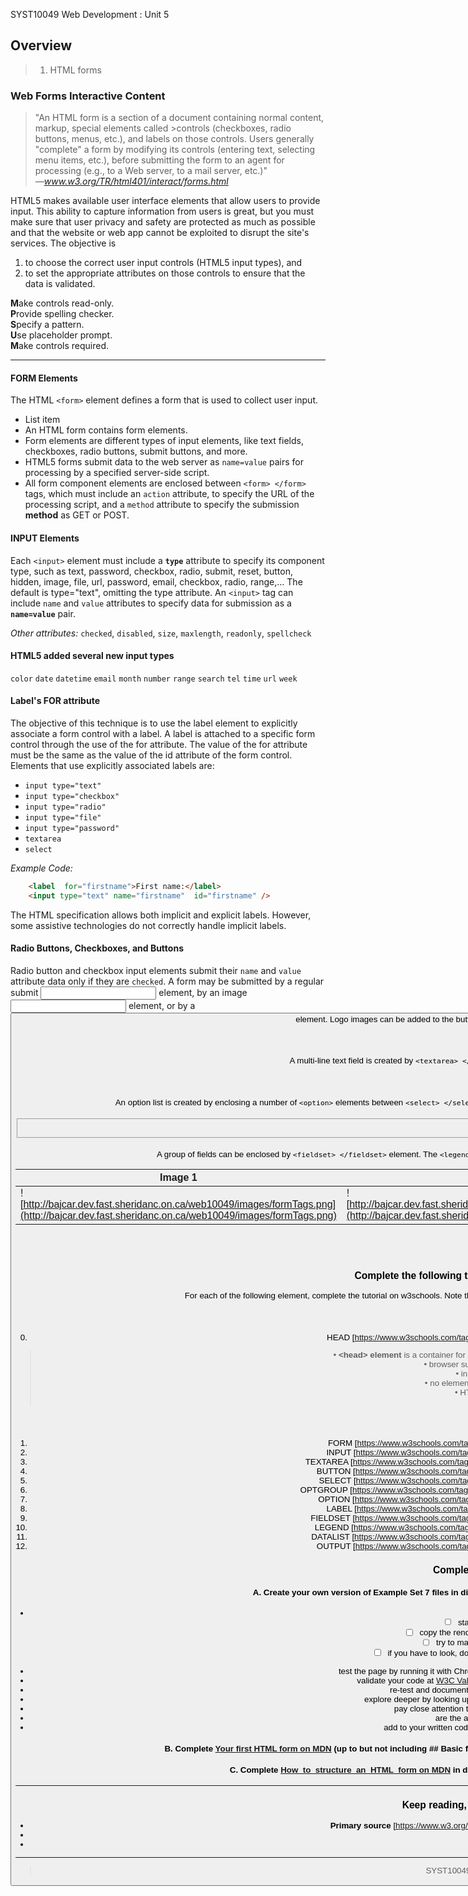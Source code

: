 SYST10049 Web Development
: Unit 5

## Overview
> 1. HTML forms


### Web Forms  Interactive Content

> "An HTML form is a section of a document containing normal content, markup, special elements called >controls (checkboxes, radio buttons, menus, etc.), and labels on those controls. Users generally "complete" a form by modifying its controls (entering text, selecting menu items, etc.), before submitting the form to an agent for processing (e.g., to a Web server, to a mail server, etc.)"  
> *—www.w3.org/TR/html401/interact/forms.html*

HTML5 makes available user interface elements that allow users to provide input. This ability to capture information from users is great, but you must make sure that user privacy and safety are protected as much as possible and that the website or web app cannot be exploited to disrupt the site's services. The objective is
1.  to choose the correct user input controls (HTML5 input types), and
2.  to set the appropriate attributes on those controls to ensure that the data is validated.

**M**ake controls read-only.  
**P**rovide spelling checker.  
**S**pecify a pattern.  
**U**se placeholder prompt.  
**M**ake controls required.

---


####  FORM Elements
The HTML `<form>` element defines a form that is used to collect user input.
 - List item
- An HTML form contains form elements.
- Form elements are different types of input elements, like text fields, checkboxes, radio buttons, submit buttons, and more.
- HTML5 forms submit data to the web server as  `name=value`  pairs for processing by a specified server-side script.
- All form component elements are enclosed between  `<form> </form>`  tags, which must include an  `action`  attribute, to specify the URL of the processing script, and a  `method`  attribute to specify the submission **method** as GET or POST.

#### INPUT Elements

Each  `<input>`  element must include a  **`type`**  attribute to specify its component type, such as text, password, checkbox, radio, submit, reset, button, hidden, image, file, url, password, email, checkbox, radio, range,… The default is type="text", omitting the type attribute.  An  `<input>`  tag can include  `name`  and  `value`  attributes to specify data for submission as a  **`name=value`**  pair.

*Other attributes:* `checked`,  `disabled`, `size`, `maxlength`, `readonly`, `spellcheck`

#### HTML5 added several new input types 
`color`  `date`  `datetime`  `email`  `month`  `number`  `range`  `search`  `tel`  `time`  `url`  `week`

#### Label's FOR attribute
The objective of this technique is to use the label element to explicitly associate a form control with a label. A label is attached to a specific form control through the use of the for attribute. The value of the for attribute must be the same as the value of the id attribute of the form control. Elements that use explicitly associated labels are:
-   `input type="text"`
-   `input type="checkbox"`
-   `input type="radio"`
-   `input type="file"`
-   `input type="password"`
-   `textarea`
-   `select`

*Example Code:*  
```html
    <label  for="firstname">First name:</label>
    <input type="text" name="firstname"  id="firstname" />
```
The HTML specification allows both implicit and explicit labels. However, some assistive technologies do not correctly handle implicit labels.

#### Radio Buttons, Checkboxes, and Buttons

Radio button and checkbox input elements submit their  `name`  and  `value`  attribute data only if they are  `checked`. A form may be submitted by a regular submit <input> element, by an image <input> element, or by a <button> element. Logo images can be added to the button face by enclosing an <img> element between  `<button> </button>`  tags.

#### TEXTAREA Element
A multi-line text field is created by  `<textarea> </textarea>`  tags that require  `rows`  and  `cols`  attributes to specify its size.

#### Labels and Options
An option list is created by enclosing a number of  `<option>`  elements between  `<select> </select>`  tags. Each form control can be enclosed by  `<label> </label>`  tags to visually group with text for styling purposes.

#### <fieldset> Element
A group of fields can be enclosed by  `<fieldset> </fieldset>`  element. The  `<legend> </legend>`  element provides a visual label (theme or question) for a group of elements within the fieldset.

| Image 1 | Image 2 | Image 3 |
|--------|--------|--------|
|![http://bajcar.dev.fast.sheridanc.on.ca/web10049/images/formTags.png](http://bajcar.dev.fast.sheridanc.on.ca/web10049/images/formTags.png) |![http://bajcar.dev.fast.sheridanc.on.ca/web10049/images/formTags2.png](http://bajcar.dev.fast.sheridanc.on.ca/web10049/images/formTags2.png) |![http://bajcar.dev.fast.sheridanc.on.ca/web10049/images/formTags3.png](http://bajcar.dev.fast.sheridanc.on.ca/web10049/images/formTags3.png) |


## Exercise Set 5
### Complete the following tutorials. Document what you have learned.
For each of the following element, complete the tutorial on w3schools.  Note the definition, intended purpose, browser support, supported attributes, and possible attribute values.
#### Example
0. HEAD [https://www.w3schools.com/tags/tag_head.asp](https://www.w3schools.com/tags/tag_head.asp)
> &bull; **&lt;head> element** is a container for all the head elements (script, meta, link, base, style, title, noscript)<br> &bull; browser support chrome, edge, firefox, safari, opera<br> &bull; in HTML5, element can be omitted<br> &bull; no element-specific attributes, only global attributes<br> &bull; HTML DOM reference: head object<br> &bull; has default CSS settings

#### Your turn:
1.  FORM [https://www.w3schools.com/tags/tag_form.asp](https://www.w3schools.com/tags/tag_form.asp)
2. INPUT [https://www.w3schools.com/tags/tag_input.asp](https://www.w3schools.com/tags/tag_input.asp)
3.  TEXTAREA [https://www.w3schools.com/tags/tag_textarea.asp](https://www.w3schools.com/tags/tag_textarea.asp)
4. BUTTON [https://www.w3schools.com/tags/tag_button.asp](https://www.w3schools.com/tags/tag_button.asp)
5. SELECT [https://www.w3schools.com/tags/tag_select.asp](https://www.w3schools.com/tags/tag_select.asp)
6. OPTGROUP [https://www.w3schools.com/tags/tag_optgroup.asp](https://www.w3schools.com/tags/tag_optgroup.asp)
7. OPTION [https://www.w3schools.com/tags/tag_option.asp](https://www.w3schools.com/tags/tag_option.asp)
8. LABEL [https://www.w3schools.com/tags/tag_label.asp](https://www.w3schools.com/tags/tag_label.asp)
9. FIELDSET [https://www.w3schools.com/tags/tag_fieldset.asp](https://www.w3schools.com/tags/tag_fieldset.asp)
10. LEGEND [https://www.w3schools.com/tags/tag_legend.asp](https://www.w3schools.com/tags/tag_legend.asp)
11. DATALIST [https://www.w3schools.com/tags/tag_datalist.asp](https://www.w3schools.com/tags/tag_datalist.asp)
12. OUTPUT [https://www.w3schools.com/tags/tag_output.asp](https://www.w3schools.com/tags/tag_output.asp)


### Complete the following exercises

#### A. Create your own version of Example Set 7 files  in directory `C:\public_html\syst10049\practice`, choosing an appropriate name.
-
	 - [ ] start with minimal HTML5 document
	 - [ ] copy the rendered content (right-hand side) into the body
	 - [ ] try to mark it up without looking at the html code
	 - [ ] if you have to look, document (in comments) why, dig deeper, make notes.
* test the page by running it with Chrome (check that the title and the content display as expected).
* validate your code at [W3C Validation Markup Service](https://validator.w3.org) (remove all warnings and errors);
* re-test and document your observations in the prologue's description;
* explore deeper by looking up references for any unfamiliar elements and attributes; 
* pay close attention to values that can be assigned to the attributes; 
* are the attributes global or element-specific?
* add to your written code, as comments, all corrections and observations.

#### B. Complete [Your first HTML form on MDN](https://developer.mozilla.org/en-US/docs/Learn/HTML/Forms/Your_first_HTML_form#What_are_HTML_forms) (up to but not including ## Basic form styling)  in directory `C:\public_html\syst10049\project_form1`, choosing an appropriate name.

#### C. Complete [How_to_structure_an_HTML_form on MDN](https://developer.mozilla.org/en-US/docs/Learn/HTML/Forms/How_to_structure_an_HTML_form)  in directory `C:\public_html\syst10049\project_form2`, choosing an appropriate name.

 ---
 
### Keep reading, exploring and cross-referencing
* **Primary source** [https://www.w3.org/TR/html5/syntax.html](https://www.w3.org/TR/html5/syntax.html)
* [HTML checklist](http://bajcar.dev.fast.sheridanc.on.ca/syst10049/checklists/htmlSheet.html)
* [CSS checklist](http://bajcar.dev.fast.sheridanc.on.ca/syst10049/checklists/cssSheet.html)

---
> SYST10049 Web Development @ Sheridan College
